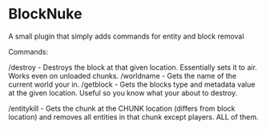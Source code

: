 BlockNuke
=========

A small plugin that simply adds commands for entity and block removal


Commands:

/destroy <world> <x> <y> <z> - Destroys the block at that given location. Essentially sets it to air. Works even on unloaded chunks.
/worldname - Gets the name of the current world your in.
/getblock <world> <x> <y> <z> - Gets the blocks type and metadata value at the given location. Useful so you know what your about to destroy.

/entitykill <world> <chunkX> <chunkZ> - Gets the chunk at the CHUNK location (differs from block location) and removes all entities in that chunk except players. ALL of them.
